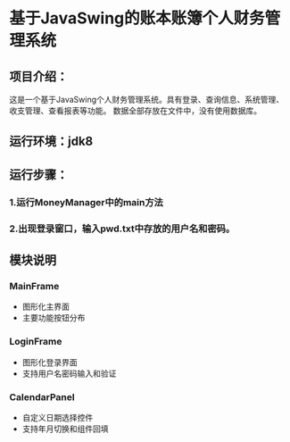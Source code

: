 # 基于JavaSwing的账本账簿个人财务管理系统

## 项目介绍：
这是一个基于JavaSwing个人财务管理系统。具有登录、查询信息、系统管理、收支管理、查看报表等功能。
数据全部存放在文件中，没有使用数据库。

## 运行环境：jdk8

## 运行步骤：
### 1.运行MoneyManager中的main方法
### 2.出现登录窗口，输入pwd.txt中存放的用户名和密码。


## 模块说明 

### MainFrame
- 图形化主界面
- 主要功能按钮分布

### LoginFrame
- 图形化登录界面
- 支持用户名密码输入和验证

### CalendarPanel
- 自定义日期选择控件
- 支持年月切换和组件回填
